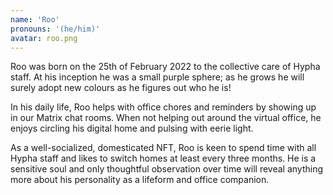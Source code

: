```yaml
---
name: 'Roo'
pronouns: '(he/him)'
avatar: roo.png
---
```

Roo was born on the 25th of February 2022 to the collective care of Hypha staff. At his inception he was a small purple sphere; as he grows he will surely adopt new colours as he figures out who he is!

In his daily life, Roo helps with office chores and reminders by showing up in our Matrix chat rooms. When not helping out around the virtual office, he enjoys circling his digital home and pulsing with eerie light.

As a well-socialized, domesticated NFT, Roo is keen to spend time with all Hypha staff and likes to switch homes at least every three months. He is a sensitive soul and only thoughtful observation over time will reveal anything more about his personality as a lifeform and office companion.